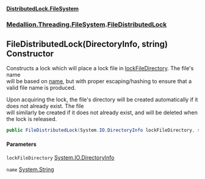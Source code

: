#### [DistributedLock.FileSystem](README.md 'README')
### [Medallion.Threading.FileSystem](Medallion.Threading.FileSystem.md 'Medallion.Threading.FileSystem').[FileDistributedLock](FileDistributedLock.md 'Medallion.Threading.FileSystem.FileDistributedLock')

## FileDistributedLock(DirectoryInfo, string) Constructor

Constructs a lock which will place a lock file in [lockFileDirectory](FileDistributedLock..ctor.vNzzxMsPVMiUjD+hEvX7EQ.md#Medallion.Threading.FileSystem.FileDistributedLock.FileDistributedLock(System.IO.DirectoryInfo,string).lockFileDirectory 'Medallion.Threading.FileSystem.FileDistributedLock.FileDistributedLock(System.IO.DirectoryInfo, string).lockFileDirectory'). The file's name  
will be based on [name](FileDistributedLock..ctor.vNzzxMsPVMiUjD+hEvX7EQ.md#Medallion.Threading.FileSystem.FileDistributedLock.FileDistributedLock(System.IO.DirectoryInfo,string).name 'Medallion.Threading.FileSystem.FileDistributedLock.FileDistributedLock(System.IO.DirectoryInfo, string).name'), but with proper escaping/hashing to ensure that a valid file name is produced.  
  
Upon acquiring the lock, the file's directory will be created automatically if it does not already exist. The file   
will similarly be created if it does not already exist, and will be deleted when the lock is released.

```csharp
public FileDistributedLock(System.IO.DirectoryInfo lockFileDirectory, string name);
```
#### Parameters

<a name='Medallion.Threading.FileSystem.FileDistributedLock.FileDistributedLock(System.IO.DirectoryInfo,string).lockFileDirectory'></a>

`lockFileDirectory` [System.IO.DirectoryInfo](https://docs.microsoft.com/en-us/dotnet/api/System.IO.DirectoryInfo 'System.IO.DirectoryInfo')

<a name='Medallion.Threading.FileSystem.FileDistributedLock.FileDistributedLock(System.IO.DirectoryInfo,string).name'></a>

`name` [System.String](https://docs.microsoft.com/en-us/dotnet/api/System.String 'System.String')
